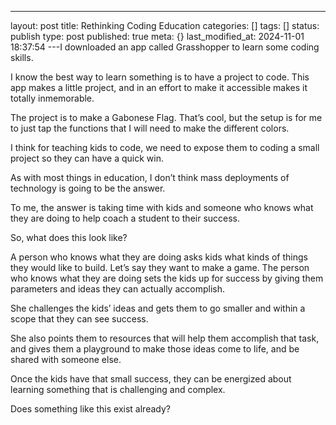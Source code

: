 ---
layout: post
title: Rethinking Coding Education
categories: []
tags: []
status: publish
type: post
published: true
meta: {}
last_modified_at: 2024-11-01 18:37:54
---I downloaded an app called Grasshopper to learn some coding skills.

I know the best way to learn something is to have a project to code. This app makes a little project, and in an effort to make it accessible makes it totally inmemorable.

The project is to make a Gabonese Flag. That’s cool, but the setup is for me to just tap the functions that I will need to make the different colors.

I think for teaching kids to code, we need to expose them to coding a small project so they can have a quick win.

As with most things in education, I don’t think mass deployments of technology is going to be the answer.

To me, the answer is taking time with kids and someone who knows what they are doing to help coach a student to their success.

So, what does this look like?

A person who knows what they are doing asks kids what kinds of things they would like to build. Let’s say they want to make a game. The person who knows what they are doing sets the kids up for success by giving them parameters and ideas they can actually accomplish.

She challenges the kids’ ideas and gets them to go smaller and within a scope that they can see success.

She also points them to resources that will help them accomplish that task, and gives them a playground to make those ideas come to life, and be shared with someone else.

Once the kids have that small success, they can be energized about learning something that is challenging and complex.

Does something like this exist already?
